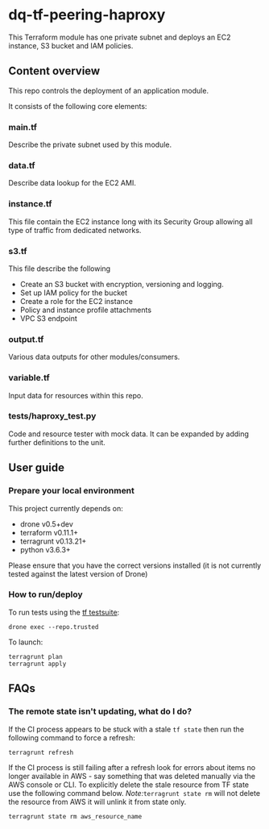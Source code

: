 # dq-tf-peering-haproxy

This Terraform module has one private subnet and deploys an EC2 instance, S3 bucket and IAM policies.

## Content overview

This repo controls the deployment of an application module.

It consists of the following core elements:

### main.tf

Describe the private subnet used by this module.

### data.tf

Describe data lookup for the EC2 AMI.

### instance.tf

This file contain the EC2 instance long with its Security Group allowing all type of traffic from dedicated networks.

### s3.tf

This file describe the following
- Create an S3 bucket with encryption, versioning and logging.
- Set up IAM policy for the bucket
- Create a role for the EC2 instance
- Policy and instance profile attachments
- VPC S3 endpoint

### output.tf

Various data outputs for other modules/consumers.

### variable.tf

Input data for resources within this repo.

### tests/haproxy_test.py

Code and resource tester with mock data. It can be expanded by adding further definitions to the unit.

## User guide

### Prepare your local environment

This project currently depends on:

* drone v0.5+dev
* terraform v0.11.1+
* terragrunt v0.13.21+
* python v3.6.3+

Please ensure that you have the correct versions installed (it is not currently tested against the latest version of Drone)

### How to run/deploy

To run tests using the [tf testsuite](https://github.com/UKHomeOffice/dq-tf-testsuite):
```shell
drone exec --repo.trusted
```
To launch:
```shell
terragrunt plan
terragrunt apply
```

## FAQs

### The remote state isn't updating, what do I do?

If the CI process appears to be stuck with a stale `tf state` then run the following command to force a refresh:

```
terragrunt refresh
```
If the CI process is still failing after a refresh look for errors about items no longer available in AWS - say something that was deleted manually via the AWS console or CLI.
To explicitly delete the stale resource from TF state use the following command below. *Note:*```terragrunt state rm``` will not delete the resource from AWS it will unlink it from state only.

```shell
terragrunt state rm aws_resource_name
```
